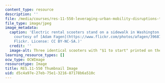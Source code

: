 ```yaml
---
content_type: resource
description: ''
file: /media/courses/res-11-550-leveraging-urban-mobility-disruptions-to-create-better-cities-spring-2021/d5c4a97e27eb75e1321687178b6a510c_RES-11-550s21-th.jpg
file_type: image/jpeg
image_metadata:
  caption: 'Electric rental scooters stand on a sidewalk in Washington, DC. (Photo
    courtesy of [Adam Fagen](https://www.flickr.com/photos/afagen/39687106833) on
    Flickr. License: CC BY-NC-SA.)'
  credit: ''
  image-alt: Three identical scooters with "$1 to start" printed on them
learning_resource_types: []
ocw_type: OCWImage
resourcetype: Image
title: RES.11-550 Thumbnail Image
uid: d5c4a97e-27eb-75e1-3216-87178b6a510c
---
```

